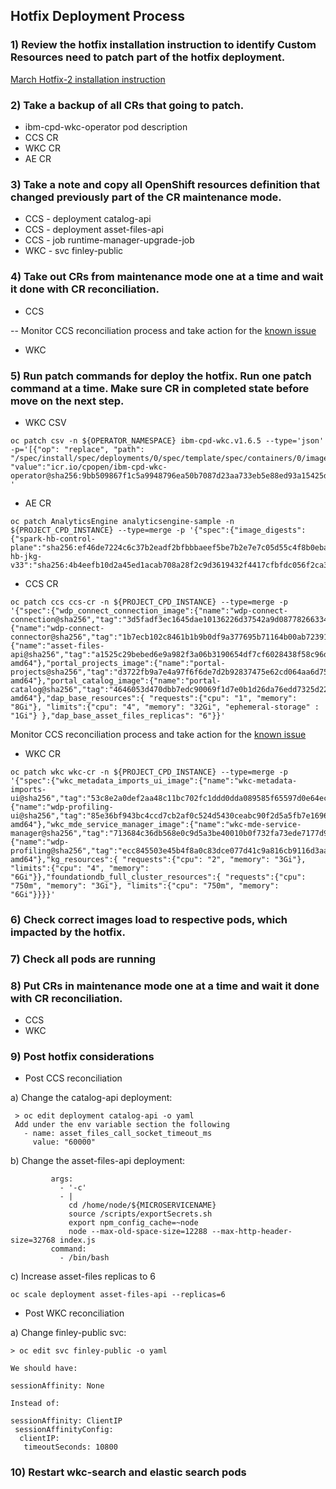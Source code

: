 ## Hotfix Deployment Process

### 1)	Review the hotfix installation instruction to identify Custom Resources need to patch part of the hotfix deployment.
[March Hotfix-2 installation instruction](https://github.com/sanjitc/Cloud-Pak-for-Data/blob/main/hotfix/March-hotfix-2/WKC%204.6.5%20Hotfix%202%20April%202024%20for%20Verizon%20Installation%20Instructions.pdf)

### 2)	Take a backup of all CRs that going to patch.
-	ibm-cpd-wkc-operator pod description
-	CCS CR
-	WKC CR
-	AE CR


### 3)	Take a note and copy all OpenShift resources definition that changed previously part of the CR maintenance mode.
-	CCS - deployment catalog-api
-	CCS - deployment asset-files-api 
-	CCS - job runtime-manager-upgrade-job
-	WKC - svc finley-public

### 4)	Take out CRs from maintenance mode one at a time and wait it done with CR reconciliation. 
-	CCS
  
-- Monitor CCS reconciliation process and take action for the [known issue](https://github.com/sanjitc/Cloud-Pak-for-Data/blob/main/hotfix/CCS-Reconciliation-Problem.md)
 	
-	WKC

### 5)	Run patch commands for deploy the hotfix. Run one patch command at a time. Make sure CR in completed state before move on the next step.
- WKC CSV
```
oc patch csv -n ${OPERATOR_NAMESPACE} ibm-cpd-wkc.v1.6.5 --type='json' -p='[{"op": "replace", "path": "/spec/install/spec/deployments/0/spec/template/spec/containers/0/image", "value":"icr.io/cpopen/ibm-cpd-wkc-operator@sha256:9bb509867f1c5a9948796ea50b7087d23aa733eb5e88ed93a15425d98221c5d0"}] '
```

- AE CR
```
oc patch AnalyticsEngine analyticsengine-sample -n ${PROJECT_CPD_INSTANCE} --type=merge -p '{"spec":{"image_digests":{"spark-hb-control-plane":"sha256:ef46de7224c6c37b2eadf2bfbbbaeef5be7b2e7e7c05d55c4f8b0eba1fb4e9e4","spark-hb-jkg-v33":"sha256:4b4eefb10d2a45ed1acab708a28f2c9d3619432f4417cfbfdc056f2ca3c085f7"}}}'
```

- CCS CR
```
oc patch ccs ccs-cr -n ${PROJECT_CPD_INSTANCE} --type=merge -p '{"spec":{"wdp_connect_connection_image":{"name":"wdp-connect-connection@sha256","tag":"3d5fadf3ec1645dae10136226d37542a9d087782663344a1f78e0ee3af7b5aa6","tag_metadata":"6.3.325"},"wdp_connect_connector_image":{"name":"wdp-connect-connector@sha256","tag":"1b7ecb102c8461b1b9b0df9a377695b71164b00ab72391ddf4b063bd45da670c","tag_metadata":"6.3.325"},"asset_files_api_image":{"name":"asset-files-api@sha256","tag":"a1525c29bebed6e9a982f3a06b3190654df7cf6028438f58c96d0c8f69e674c1","tag_metadata":"4.6.5.4.155-amd64"},"portal_projects_image":{"name":"portal-projects@sha256","tag":"d3722fb9a7e4a97f6f6de7d2b92837475e62cd064aa6d7590342e05620b16a6a","tag_metadata":"4.6.5.4.2504-amd64"},"portal_catalog_image":{"name":"portal-catalog@sha256","tag":"4646053d470dbb7edc90069f1d7e0b1d26da76edd7325d22af50535a61e42fed","tag_metadata":"0.4.2817-amd64"},"dap_base_resources":{ "requests":{"cpu": "1", "memory": "8Gi"}, "limits":{"cpu": "4", "memory": "32Gi", "ephemeral-storage" : "1Gi"} },"dap_base_asset_files_replicas": "6"}}'
```
Monitor CCS reconciliation process and take action for the [known issue](https://github.com/sanjitc/Cloud-Pak-for-Data/blob/main/hotfix/CCS-Reconciliation-Problem.md)

- WKC CR
```
oc patch wkc wkc-cr -n ${PROJECT_CPD_INSTANCE} --type=merge -p '{"spec":{"wkc_metadata_imports_ui_image":{"name":"wkc-metadata-imports-ui@sha256","tag":"53c8e2a0def2aa48c11bc702fc1ddd0dda089585f65597d0e64ec6cfba3a103e","tag_metadata":"4.6.5511"},"wdp_profiling_ui_image":{"name":"wdp-profiling-ui@sha256","tag":"85e36bf943bc4ccd7cb2af0c524d5430ceabc90f2d5a5fb7e1696dbc251e5cc0","tag_metadata":"4.6.1203-amd64"},"wkc_mde_service_manager_image":{"name":"wkc-mde-service-manager@sha256","tag":"713684c36db568e0c9d5a3be40010b0f732fa73ede7177d9613bc040c53d6ab9","tag_metadata":"1.2.55"},"wdp_profiling_image":{"name":"wdp-profiling@sha256","tag":"ecc845503e45b4f8a0c83dce077d41c9a816cb9116d3aa411b000ec0eb916620","tag_metadata":"4.6.5031-amd64"},"kg_resources":{ "requests":{"cpu": "2", "memory": "3Gi"}, "limits":{"cpu": "4", "memory": "6Gi"}},"foundationdb_full_cluster_resources":{ "requests":{"cpu": "750m", "memory": "3Gi"}, "limits":{"cpu": "750m", "memory": "6Gi"}}}}'
```

### 6)	Check correct images load to respective pods, which impacted by the hotfix. 

### 7) Check all pods are running

### 8)	Put CRs in maintenance mode one at a time and wait it done with CR reconciliation. 
-	CCS 
-	WKC

### 9) Post hotfix considerations
- Post CCS reconciliation

a) Change the catalog-api deployment:
```
 > oc edit deployment catalog-api -o yaml
 Add under the env variable section the following
   - name: asset_files_call_socket_timeout_ms
     value: "60000"
```

b) Change the asset-files-api deployment:
```
         args:
           - '-c'
           - |
             cd /home/node/${MICROSERVICENAME}
             source /scripts/exportSecrets.sh
             export npm_config_cache=~node
             node --max-old-space-size=12288 --max-http-header-size=32768 index.js
         command:
           - /bin/bash
```

c) Increase asset-files replicas to 6
```
oc scale deployment asset-files-api --replicas=6
```

- Post WKC reconciliation

a) Change finley-public svc:
```
> oc edit svc finley-public -o yaml

We should have:

sessionAffinity: None

Instead of:

sessionAffinity: ClientIP
 sessionAffinityConfig:
  clientIP:
   timeoutSeconds: 10800
```

### 10) Restart wkc-search and elastic search pods
